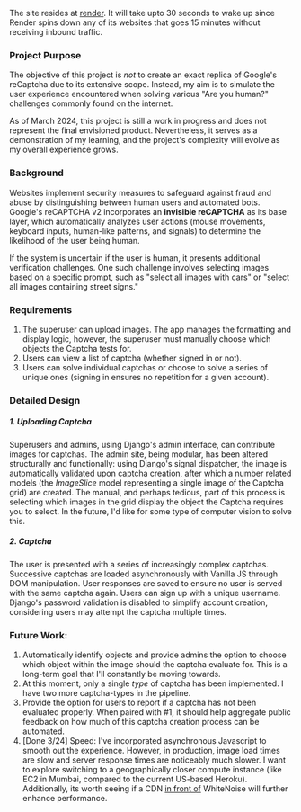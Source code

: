The site resides at [render](https://hellointernet.onrender.com/captchapractice/). It will take upto 30 seconds to wake up since Render spins down any of its websites that goes 15 minutes without receiving inbound traffic.

### Project Purpose

The objective of this project is *not* to create an exact replica of Google's reCaptcha due to its extensive scope. Instead, my aim is to simulate the user experience encountered when solving various "Are you human?" challenges commonly found on the internet.

As of March 2024, this project is still a work in progress and does not represent the final envisioned product. Nevertheless, it serves as a demonstration of my learning, and the project's complexity will evolve as my overall experience grows.


### Background

Websites implement security measures to safeguard against fraud and abuse by distinguishing between human users and automated bots. Google's reCAPTCHA v2 incorporates an **invisible reCAPTCHA** as its base layer, which automatically analyzes user actions (mouse movements, keyboard inputs, human-like patterns, and signals) to determine the likelihood of the user being human.

If the system is uncertain if the user is human, it presents additional verification challenges. One such challenge involves selecting images based on a specific prompt, such as "select all images with cars" or "select all images containing street signs."


### Requirements
1. The superuser can upload images. The app manages the formatting and display logic, however, the superuser must manually choose which objects the Captcha tests for. 
2. Users can view a list of captcha (whether signed in or not).
3. Users can solve individual captchas or choose to solve a series of unique ones (signing in ensures no repetition for a given account).


### Detailed Design

##### 1. Uploading Captcha
Superusers and admins, using Django's admin interface, can contribute images for captchas. The admin site, being modular, has been altered structurally and functionally: using Django's signal dispatcher, the image is automatically validated upon captcha creation, after which a number related models (the *ImageSlice* model representing a single image of the Captcha grid) are created. The manual, and perhaps tedious, part of this process is selecting which images in the grid display the object the Captcha requires you to select. In the future, I'd like for some type of computer vision to solve this.

##### 2. Captcha
The user is presented with a series of increasingly complex captchas. Successive captchas are loaded asynchronously with Vanilla JS through DOM manipulation. User responses are saved to ensure no user is served with the same captcha again. Users can sign up with a unique username. Django's password validation is disabled to simplify account creation, considering users may attempt the captcha multiple times.


### Future Work:
1. Automatically identify objects and provide admins the option to choose which object within the image should the captcha evaluate for. This is a long-term goal that I'll constantly be moving towards.
2. At this moment, only a single *type* of captcha has been implemented. I have two more captcha-types in the pipeline. 
3. Provide the option for users to report if a captcha has not been evaluated properly. When paired with #1, it should help aggregate public feedback on how much of this captcha creation process can be automated.
4. [Done 3/24] Speed: I've incorporated asynchronous Javascript to smooth out the experience. However, in production, image load times are slow and server response times are noticeably much slower. I want to explore switching to a geographically closer compute instance (like EC2 in Mumbai, compared to the current US-based Heroku). Additionally, its worth seeing if a CDN [in front of](https://whitenoise.readthedocs.io/en/stable/#isn-t-serving-static-files-from-python-horribly-inefficient) WhiteNoise will further enhance performance. 
